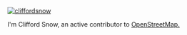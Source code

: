 [![cliffordsnow](https://mycloud.snowandsnow.us/index.php/s/z9a3c7oBQdnaYrC)](https://www.snowandsnow.us)

I'm Clifford Snow, an active contributor to [OpenStreetMap.](https://openstreetmap.org)


